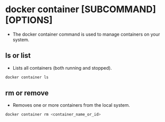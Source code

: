 # docker container [SUBCOMMAND] [OPTIONS]
- The docker container command is used to manage containers on your system.

## ls or list
- Lists all containers (both running and stopped).
```bash
docker container ls
```

## rm or remove
- Removes one or more containers from the local system.
```bash
docker container rm <container_name_or_id>
```

